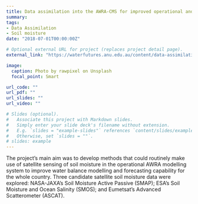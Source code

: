 ```yaml
---
title: Data assimilation into the AWRA-CMS for improved operational and forecast modelling
summary:
tags:
- Data Assimilation
- Soil moisture
date: "2018-07-01T00:00:00Z"

# Optional external URL for project (replaces project detail page).
external_link: "https://waterfutures.anu.edu.au/content/data-assimilation-awra-cms-improved-operational-and-forecast-modelling"

image:
  caption: Photo by rawpixel on Unsplash
  focal_point: Smart

url_code: ""
url_pdf: ""
url_slides: ""
url_video: ""

# Slides (optional).
#   Associate this project with Markdown slides.
#   Simply enter your slide deck's filename without extension.
#   E.g. `slides = "example-slides"` references `content/slides/example-slides.md`.
#   Otherwise, set `slides = ""`.
# slides: example
---
```


The project’s main aim was to develop methods that could routinely make use of satellite sensing of soil moisture in the operational AWRA modelling system to improve water balance modelling and forecasting capability for the whole country. Three candidate satellite soil moisture data were explored: NASA-JAXA’s Soil Moisture Active Passive (SMAP); ESA’s Soil Moisture and Ocean Salinity (SMOS); and Eumetsat’s Advanced Scatterometer (ASCAT).

